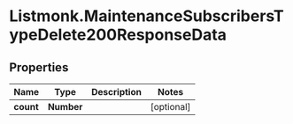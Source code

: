 # Listmonk.MaintenanceSubscribersTypeDelete200ResponseData

## Properties

Name | Type | Description | Notes
------------ | ------------- | ------------- | -------------
**count** | **Number** |  | [optional] 


